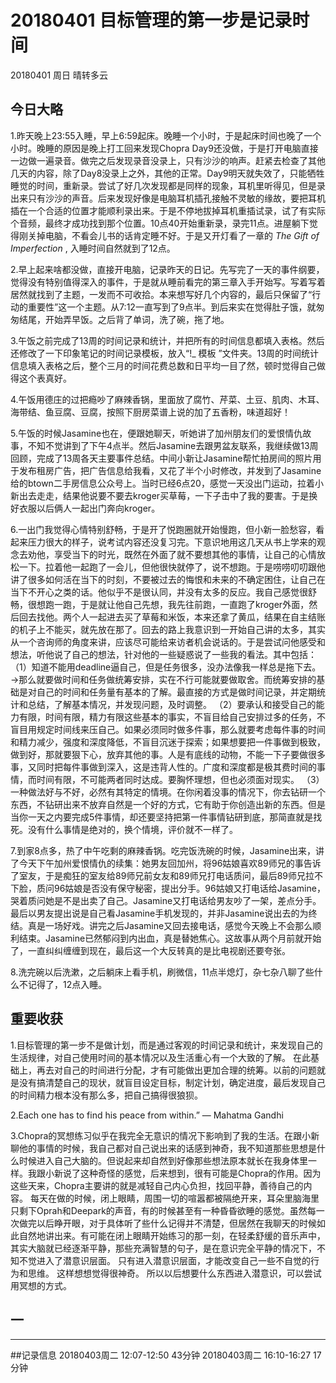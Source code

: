 # 20180401  目标管理的第一步是记录时间
20180401  周日  晴转多云

## 今日大略
1.昨天晚上23:55入睡，早上6:59起床。晚睡一个小时，于是起床时间也晚了一个小时。晚睡的原因是晚上打工回来发现Chopra Day9还没做，于是打开电脑直接一边做一遍录音。做完之后发现录音没录上，只有沙沙的响声。赶紧去检查了其他几天的内容，除了Day8没录上之外，其他的正常。Day9明天就失效了，只能牺牲睡觉的时间，重新录。尝试了好几次发现都是同样的现象，耳机里听得见，但是录出来只有沙沙的声音。后来发现好像是电脑耳机插孔接触不灵敏的缘故，要把耳机插在一个合适的位置才能顺利录出来。于是不停地拔掉耳机重插试录，试了有实际个音频，最终才成功找到那个位置。10点40开始重新录，录完11点。进屋躺下觉得刚关掉电脑，不看会儿书的话肯定睡不好。于是又开灯看了一章的 *The Gift of Imperfection* , 入睡时间自然就到了12点。

2.早上起来啥都没做，直接开电脑，记录昨天的日记。先写完了一天的事件纲要，觉得没有特别值得深入的事件，于是就从睡前看完的第三章入手开始写。写着写着居然就找到了主题，一发而不可收拾。本来想写好几个内容的，最后只保留了“行动的重要性”这一个主题。从7:12一直写到了9点半。到后来实在觉得肚子饿，就匆匆结尾，开始弄早饭。之后背了单词，洗了碗，拖了地。

3.午饭之前完成了13周的时间记录和统计，并把所有的时间信息都填入表格。然后还修改了一下印象笔记的时间记录模板，放入“!_ 模板 ”文件夹。13周的时间统计信息填入表格之后，整个三月的时间花费总数和日平均一目了然，顿时觉得自己做得这个表真好。

4.午饭用德庄的过把瘾吵了麻辣香锅，里面放了腐竹、芹菜、土豆、肌肉、木耳、海带结、鱼豆腐、豆腐，按照下厨房菜谱上说的加了五香粉，味道超好！

5.午饭的时候Jasamine也在，便跟她聊天，听她讲了加州朋友们的爱恨情仇故事，不知不觉讲到了下午4点半。然后Jasamine去跟男盆友联系，我继续做13周回顾，完成了13周各天主要事件总结。中间小新让Jasamine帮忙拍房间的照片用于发布租房广告，把广告信息给我看，又花了半个小时修改，并发到了Jasamine给的btown二手房信息公众号上。当时已经6点20，感觉一天没出门运动，拉着小新出去走走，结果他说要不要去kroger买草莓，一下子击中了我的要害。于是换好衣服以后俩人一起出门奔向kroger。

6.一出门我觉得心情特别舒畅，于是开了悦跑圈就开始慢跑，但小新一脸愁容，看起来压力很大的样子，说考试内容还没复习完。下意识地用这几天从书上学来的观念去劝他，享受当下的时光，既然在外面了就不要想其他的事情，让自己的心情放松一下。拉着他一起跑了一会儿，但他很快就停了，说不想跑。于是唠唠叨叨跟他讲了很多如何活在当下的时刻，不要被过去的悔恨和未来的不确定困住，让自己在当下不开心之类的话。他似乎不是很认同，并没有太多的反应。我自己感觉很舒畅，很想跑一跑，于是就让他自己先想，我先往前跑，一直跑了kroger外面，然后回去找他。两个人一起进去买了草莓和米饭，本来还拿了黄瓜，结果在自主结账的机子上不能买，就先放在那了。回去的路上我意识到一开始自己讲的太多，其实从一个咨询师的角度来讲，应该尽可能给来访者机会说话的。于是尝试问他感受和想法，听他说了自己的想法，针对他的一些疑惑说了一些我的看法。其中包括：
（1）知道不能用deadline逼自己，但是任务很多，没办法像我一样总是拖下去。   →那么就要做时间和任务做统筹安排，实在不行可能就要做取舍。而统筹安排的基础是对自己的时间和任务量有基本的了解。最直接的方式是做时间记录，并定期统计和总结，了解基本情况，并发现问题，及时调整。
（2）要承认和接受自己的能力有限，时间有限，精力有限这些基本的事实，不盲目给自己安排过多的任务，不盲目用规定时间线来压自己。如果必须同时做多件事，那么就要考虑每件事的时间和精力减少，强度和深度降低，不盲目沉迷于探索；如果想要把一件事做到极致，做到好，那就要狠下心，放弃其他的事。人是有底线的动物，不能一下子要做很多事，又同时把每件事做到深入，这是违背人性的。广度和深度都是极其费时间的事情，而时间有限，不可能两者同时达成。要胸怀理想，但也必须面对现实。
（3）一种做法好与不好，必然有其特定的情境。在你闲着没事的情况下，你去钻研一个东西，不钻研出来不放弃自然是一个好的方式，它有助于你创造出新的东西。但是当你一天之内要完成5件事情，却还要坚持把第一件事情钻研到底，那简直就是找死。没有什么事情是绝对的，换个情境，评价就不一样了。

7.到家8点多，热了中午吃剩的麻辣香锅。吃完饭洗碗的时候，Jasamine出来，讲了今天下午加州爱恨情仇的续集：她男友回加州，将96姑娘喜欢89师兄的事告诉了室友，于是痴狂的室友给89师兄前女友和89师兄打电话质问，最后89师兄拉不下脸，质问96姑娘是否没有保守秘密，提出分手。96姑娘又打电话给Jasamine，哭着质问她是不是出卖了自己。Jasamine又打电话给男友吵了一架，差点分手。最后以男友提出说是自己看Jasamine手机发现的，并非Jasamine说出去的为终结。真是一场好戏。讲完之后Jasamine又回去接电话，感觉今天晚上不会那么顺利结束。Jasamine已然郁闷到内出血，真是替她焦心。这故事从两个月前就开始了，一直纠纠缠缠到现在，最后这一个大反转真的是比电视剧还要夸张。

8.洗完碗以后洗漱，之后躺床上看手机，刷微信，11点半熄灯，杂七杂八聊了些什么不记得了，12点入睡。

## 重要收获
1.目标管理的第一步不是做计划，而是通过客观的时间记录和统计，来发现自己的生活规律，对自己使用时间的基本情况以及生活重心有一个大致的了解。
在此基础上，再去对自己的时间进行分配，才有可能做出更加合理的统筹。以前的问题就是没有搞清楚自己的现状，就盲目设定目标，制定计划，确定进度，最后发现自己的时间精力根本没有那么多，把自己搞得很狼狈。

2.Each one has to find his peace from within.” ― Mahatma Gandhi

3.Chopra的冥想练习似乎在我完全无意识的情况下影响到了我的生活。在跟小新聊他的事情的时候，我自己都对自己说出来的话感到神奇，我不知道那些思想是什么时候进入自己大脑的。但说起来却自然到好像那些想法原本就长在我身体里一样。我跟小新说了这种奇怪的感觉，后来想到，很有可能是Chopra的作用。因为这些天来，Chopra主要讲的就是减轻自己内心负担，找回平静，善待自己的内容。
每天在做的时候，闭上眼睛，周围一切的喧嚣都被隔绝开来，耳朵里脑海里只剩下Oprah和Deepark的声音，有的时候甚至有一种昏昏欲睡的感觉。虽然每一次做完以后睁开眼，对于具体听了些什么记得并不清楚，但居然在我聊天的时候如此自然地讲出来。有可能在闭上眼睛开始练习的那一刻，在轻柔舒缓的音乐声中，其实大脑就已经逐渐平静，那些充满智慧的句子，是在意识完全平静的情况下，不知不觉进入了潜意识层面。
只有进入潜意识层面，才能改变自己一些不自觉的行为和思维。
这样想想觉得很神奇。
所以以后想要什么东西进入潜意识，可以尝试用冥想的方式。

## 一
***
##记录信息
20180403周二  12:07-12:50  43分钟
20180403周二  16:10-16:27  17分钟
